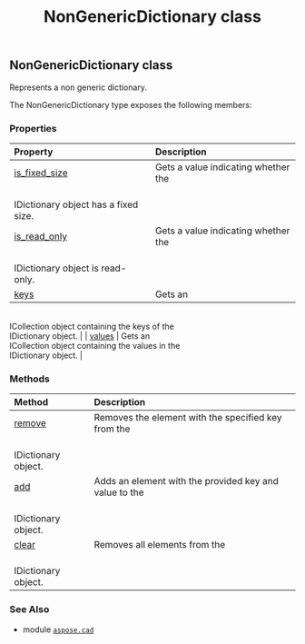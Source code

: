 ﻿---
title: NonGenericDictionary class
second_title: Aspose.CAD for Python via .NET API References
description: 
type: docs
weight: 380
url: /python-net/aspose.cad/nongenericdictionary/
is_root: false
---

## NonGenericDictionary class

Represents a non generic dictionary.



The NonGenericDictionary type exposes the following members:

### Properties
| Property | Description |
| :- | :- |
| [is_fixed_size](/cad/python-net/aspose.cad/nongenericdictionary/is_fixed_size) | Gets a value indicating whether the <br/>IDictionary object has a fixed size. |
| [is_read_only](/cad/python-net/aspose.cad/nongenericdictionary/is_read_only) | Gets a value indicating whether the <br/>IDictionary object is read-only. |
| [keys](/cad/python-net/aspose.cad/nongenericdictionary/keys) | Gets an <br/>ICollection object containing the keys of the <br/>IDictionary object. |
| [values](/cad/python-net/aspose.cad/nongenericdictionary/values) | Gets an <br/>ICollection object containing the values in the <br/>IDictionary object. |


### Methods
| Method | Description |
| :- | :- |
| [remove](/cad/python-net/aspose.cad/nongenericdictionary/remove/#any) | Removes the element with the specified key from the <br/>IDictionary object. |
| [add](/cad/python-net/aspose.cad/nongenericdictionary/add/#any-any) | Adds an element with the provided key and value to the <br/>IDictionary object. |
| [clear](/cad/python-net/aspose.cad/nongenericdictionary/clear/#) | Removes all elements from the <br/>IDictionary object. |



### See Also
* module [`aspose.cad`](..)
